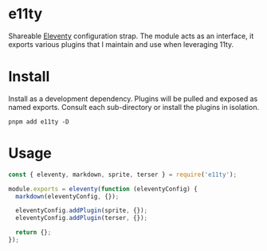 # e11ty

Shareable [Eleventy](https://www.11ty.dev/) configuration strap. The module acts as an interface, it exports various plugins that I maintain and use when leveraging 11ty.

# Install

Install as a development dependency. Plugins will be pulled and exposed as named exports. Consult each sub-directory or install the plugins in isolation.

```cli
pnpm add e11ty -D
```

# Usage

```js
const { eleventy, markdown, sprite, terser } = require('e11ty');

module.exports = eleventy(function (eleventyConfig) {
  markdown(eleventyConfig, {});

  eleventyConfig.addPlugin(sprite, {});
  eleventyConfig.addPlugin(terser, {});

  return {};
});
```
